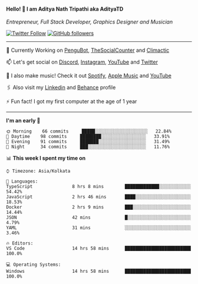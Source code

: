 <h4>Hello! 👋 I am Aditya Nath Tripathi aka AdityaTD</h4>
<p><em>Entrepreneur, Full Stack Developer, Graphics Designer and Musician</em></p>

[![Twitter Follow](https://img.shields.io/twitter/follow/adityatripathid?label=Follow)](https://twitter.com/adityatripathid)
[![GitHub followers](https://img.shields.io/github/followers/AdityaTD?label=Follow&style=social)](https://github.com/AdityaTD)

----
🔭 Currently Working on [PenguBot](https://github.com/PenguBot), [TheSocialCounter](https://thesocialcounter.com) and [Climactic](https://climactic.co)

📫 Let's get social on [Discord](https://discord.gg/cu8aMYw), [Instagram](https://instagram.com/aditya_td), [YouTube](https://youtube.com/AdityaTD) and [Twitter](https://twitter.com/adityatripathid)

🎵 I also make music! Check it out [Spotify](https://open.spotify.com/artist/3MKIyx6JG4TwZNSHnmNyMm), [Apple Music](https://music.apple.com/us/artist/aditya-tripathi/1504395195) and [YouTube](https://youtube.com/AdityaTD)

🖇️ Also visit my [Linkedin](https://www.linkedin.com/in/adityatd) and [Behance](https://www.behance.net/AdityaTD) profile

⚡ Fun fact! I got my first computer at the age of 1 year

----

<!--START_SECTION:waka-->
**I'm an early 🐤** 

```text
🌞 Morning    66 commits     █████░░░░░░░░░░░░░░░░░░░░   22.84% 
🌆 Daytime    98 commits     ████████░░░░░░░░░░░░░░░░░   33.91% 
🌃 Evening    91 commits     ███████░░░░░░░░░░░░░░░░░░   31.49% 
🌙 Night      34 commits     ███░░░░░░░░░░░░░░░░░░░░░░   11.76%

```


📊 **This week I spent my time on** 

```text
⌚︎ Timezone: Asia/Kolkata

💬 Languages: 
TypeScript               8 hrs 8 mins        █████████████░░░░░░░░░░░░   54.42% 
JavaScript               2 hrs 46 mins       ████░░░░░░░░░░░░░░░░░░░░░   18.53% 
Docker                   2 hrs 9 mins        ███░░░░░░░░░░░░░░░░░░░░░░   14.44% 
JSON                     42 mins             █░░░░░░░░░░░░░░░░░░░░░░░░   4.79% 
YAML                     31 mins             ░░░░░░░░░░░░░░░░░░░░░░░░░   3.46%

🔥 Editors: 
VS Code                  14 hrs 58 mins      █████████████████████████   100.0%

💻 Operating Systems: 
Windows                  14 hrs 58 mins      █████████████████████████   100.0%

```


<!--END_SECTION:waka-->